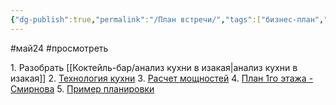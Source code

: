 ```yaml
---
{"dg-publish":true,"permalink":"/План встречи/","tags":["бизнес-план","бар"]}
---
```


#май24  #просмотреть 

1. Разобрать [[Коктейль-бар/анализ кухни в изакая\|анализ кухни в изакая]] 
2. [Технология кухни](https://docs.google.com/spreadsheets/d/1xQdlrKBx9UhlQTIHLh3zUeRqFLwO8016/edit?usp=drive_link&ouid=103697684513084613385&rtpof=true&sd=true)
3. [Расчет мощностей](https://docs.google.com/spreadsheets/d/1zfrUrmIaSRGvSy_wYvfKSeh8c5ZZOXZo/edit?usp=drive_link&ouid=103697684513084613385&rtpof=true&sd=true)
4. [План 1го этажа - Смирнова](https://www.dropbox.com/scl/fi/w4jlp9e7kviavd4543y1m/.pdf?rlkey=6dndqv3wtwnewh01h0nt80t0d&dl=0)
5. [Пример планировки](https://www.dropbox.com/scl/fi/ce9fqx8lhz4ksv71gpyv3/_.png?rlkey=drq107i38rhg3l2265hom5n3j&dl=0)